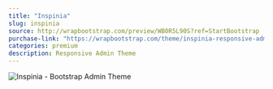 ```yaml
---
title: "Inspinia"
slug: inspinia
source: http://wrapbootstrap.com/preview/WB0R5L90S?ref=StartBootstrap
purchase-link: "https://wrapbootstrap.com/theme/inspinia-responsive-admin-theme-WB0R5L90S?ref=StartBootstrap"
categories: premium
description: Responsive Admin Theme
---
```


<img src="http://sbootstrap.startbootstrapc.netdna-cdn.com/assets/img/premium/inspinia.jpg" class="img-responsive" alt="Inspinia - Bootstrap Admin Theme">